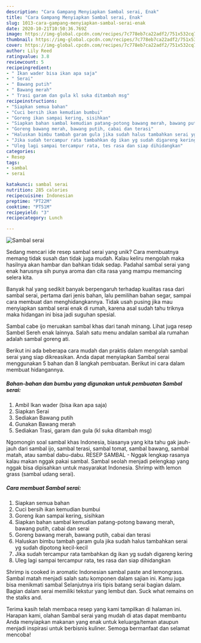 ```yaml
---
description: "Cara Gampang Menyiapkan Sambal serai, Enak"
title: "Cara Gampang Menyiapkan Sambal serai, Enak"
slug: 1013-cara-gampang-menyiapkan-sambal-serai-enak
date: 2020-10-21T10:50:36.769Z
image: https://img-global.cpcdn.com/recipes/7c778eb7ca22adf2/751x532cq70/sambal-serai-foto-resep-utama.jpg
thumbnail: https://img-global.cpcdn.com/recipes/7c778eb7ca22adf2/751x532cq70/sambal-serai-foto-resep-utama.jpg
cover: https://img-global.cpcdn.com/recipes/7c778eb7ca22adf2/751x532cq70/sambal-serai-foto-resep-utama.jpg
author: Lily Reed
ratingvalue: 3.8
reviewcount: 5
recipeingredient:
- " Ikan wader bisa ikan apa saja"
- " Serai"
- " Bawang putih"
- " Bawang merah"
- " Trasi garam dan gula kl suka ditambah msg"
recipeinstructions:
- "Siapkan semua bahan"
- "Cuci bersih ikan kemudian bumbui"
- "Goreng ikan sampai kering, sisihkan"
- "Siapkan bahan sambal kemudian patang-potong bawang merah, bawang putih, cabai dan serai"
- "Goreng bawang merah, bawang putih, cabai dan terasi"
- "Haluskan bimbu tambah garam gula jika sudah halus tambahkan serai yg sudah dipotong kecil-kecil"
- "Jika sudah tercampur rata tambahkan dg ikan yg sudah digareng kering"
- "Uleg lagi sampai tercampur rata, tes rasa dan siap dihidangkan"
categories:
- Resep
tags:
- sambal
- serai

katakunci: sambal serai 
nutrition: 285 calories
recipecuisine: Indonesian
preptime: "PT22M"
cooktime: "PT51M"
recipeyield: "3"
recipecategory: Lunch

---
```



![Sambal serai](https://img-global.cpcdn.com/recipes/7c778eb7ca22adf2/751x532cq70/sambal-serai-foto-resep-utama.jpg)

Sedang mencari ide resep sambal serai yang unik? Cara membuatnya memang tidak susah dan tidak juga mudah. Kalau keliru mengolah maka hasilnya akan hambar dan bahkan tidak sedap. Padahal sambal serai yang enak harusnya sih punya aroma dan cita rasa yang mampu memancing selera kita.

Banyak hal yang sedikit banyak berpengaruh terhadap kualitas rasa dari sambal serai, pertama dari jenis bahan, lalu pemilihan bahan segar, sampai cara membuat dan menghidangkannya. Tidak usah pusing jika mau menyiapkan sambal serai enak di rumah, karena asal sudah tahu triknya maka hidangan ini bisa jadi suguhan spesial.

Sambal cabe ijo meruakan sambal khas dari tanah minang. Lihat juga resep Sambel Sereh enak lainnya. Salah satu menu andalan sambal ala rumahan adalah sambal goreng ati.


Berikut ini ada beberapa cara mudah dan praktis dalam mengolah sambal serai yang siap dikreasikan. Anda dapat menyiapkan Sambal serai menggunakan 5 bahan dan 8 langkah pembuatan. Berikut ini cara dalam membuat hidangannya.

<!--inarticleads1-->

##### Bahan-bahan dan bumbu yang digunakan untuk pembuatan Sambal serai:

1. Ambil  Ikan wader (bisa ikan apa saja)
1. Siapkan  Serai
1. Sediakan  Bawang putih
1. Gunakan  Bawang merah
1. Sediakan  Trasi, garam dan gula (kl suka ditambah msg)


Ngomongin soal sambal khas Indonesia, biasanya yang kita tahu gak jauh-jauh dari sambal ijo, sambal terasi, sambal tomat, sambal bawang, sambal matah, atau sambal dabu-dabu. RESEP SAMBAL - Nggak lengkap rasanya kalau makan nggak pakai sambal. Sambal seolah menjadi pelengkap yang nggak bisa dipisahkan untuk masyarakat Indonesia. Shrimp with lemon grass (sambal udang serai). 

<!--inarticleads2-->

##### Cara membuat Sambal serai:

1. Siapkan semua bahan
1. Cuci bersih ikan kemudian bumbui
1. Goreng ikan sampai kering, sisihkan
1. Siapkan bahan sambal kemudian patang-potong bawang merah, bawang putih, cabai dan serai
1. Goreng bawang merah, bawang putih, cabai dan terasi
1. Haluskan bimbu tambah garam gula jika sudah halus tambahkan serai yg sudah dipotong kecil-kecil
1. Jika sudah tercampur rata tambahkan dg ikan yg sudah digareng kering
1. Uleg lagi sampai tercampur rata, tes rasa dan siap dihidangkan


Shrimp is cooked in aromatic Indonesian sambal paste and lemongrass. Sambal matah menjadi salah satu komponen dalam sajian ini. Kamu juga bisa menikmati sambal Selanjutnya iris tipis batang serai bagian dalam. Bagian dalam serai memiliki tekstur yang lembut dan. Suck what remains on the stalks and. 

Terima kasih telah membaca resep yang kami tampilkan di halaman ini. Harapan kami, olahan Sambal serai yang mudah di atas dapat membantu Anda menyiapkan makanan yang enak untuk keluarga/teman ataupun menjadi inspirasi untuk berbisnis kuliner. Semoga bermanfaat dan selamat mencoba!
